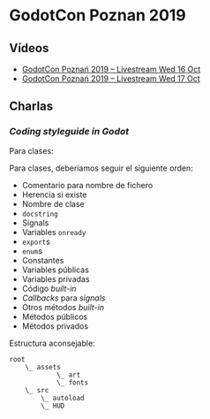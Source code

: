 # GodotCon Poznan 2019

## Vídeos

* [GodotCon Poznań 2019 – Livestream Wed 16 Oct](https://youtu.be/cSn8jeheG0E)
* [GodotCon Poznań 2019 – Livestream Wed 17 Oct](https://www.youtube.com/watch?v=I2OW-kx3u_4)


## Charlas

### _Coding styleguide in Godot_

Para clases:

Para clases, deberíamos seguir el siguiente orden:

* Comentario para nombre de fichero
* Herencia si existe
* Nombre de clase
* `docstring`
* Signals
* Variables `onready`
* `export`s
* `enum`s
* Constantes
* Variables públicas
* Variables privadas
* Código _built-in_
* _Callbacks_ para _signals_
* Otros métodos _built-in_
* Métodos públicos
* Métodos privados

Estructura aconsejable:

```
root
    \_ assets
            \_ art
            \_ fonts
    \_ src
        \_ autoload
        \_ HUD
```
